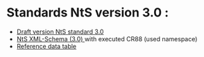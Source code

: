 # Standards NtS version 3.0 :

*   [Draft version NtS standard 3.0 ](docs/File/421/ccnr_draft_version_nts_standard_3.pdf)
*   [NtS XML-Schema (3.0) ](docs/File/421/nts_v3_0.xsd)with executed CR88 (used namespace)
*   [Reference data table ](docs/File/421/nts_tables_3_0_1_at_bg_sk_cr089_nl_hu_fr_ro_cr110_114_115_cr080_076_125_126_127.xls)

